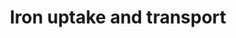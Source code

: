 ---
annotations:
- id: PW:0000591
  parent: regulatory pathway
  type: Pathway Ontology
  value: iron transport pathway
authors:
- ReactomeTeam
- Anwesha
- Mkutmon
- Egonw
description: The transport of iron between cells is mediated by transferrin. However,
  iron can also enter and leave cells not only by itself, but also in the form of
  heme and siderophores. When entering the cell via the main path (by transferrin
  endocytosis), its goal is not the (still elusive) chelated iron pool in the cytosol
  nor the lysosomes but the mitochondria, where heme is synthesized and iron-sulfur
  clusters are assembled (Kurz et al,2008, Hower et al 2009, Richardson et al 2010).  View
  original pathway at [http://www.reactome.org/PathwayBrowser/#DIAGRAM=917937 Reactome].
last-edited: 2021-01-25
organisms:
- Homo sapiens
redirect_from:
- /index.php/Pathway:WP2670
- /instance/WP2670
revision: null
schema-jsonld:
- '@context': https://schema.org/
  '@id': https://wikipathways.github.io/pathways/WP2670.html
  '@type': Dataset
  creator:
    '@type': Organization
    name: WikiPathways
  description: The transport of iron between cells is mediated by transferrin. However,
    iron can also enter and leave cells not only by itself, but also in the form of
    heme and siderophores. When entering the cell via the main path (by transferrin
    endocytosis), its goal is not the (still elusive) chelated iron pool in the cytosol
    nor the lysosomes but the mitochondria, where heme is synthesized and iron-sulfur
    clusters are assembled (Kurz et al,2008, Hower et al 2009, Richardson et al 2010).  View
    original pathway at [http://www.reactome.org/PathwayBrowser/#DIAGRAM=917937 Reactome].
  keywords:
  - '2.5DHBA '
  - 4Fe-4S
  - '4Fe-4S '
  - ABCG2 tetramer
  - ACO1
  - 'ACO1 '
  - ACO1, IREB2
  - ACO1, IREB2:TFRC,
  - ACO1:4Fe-4S
  - ADP
  - 'ALAD mRNA '
  - ALAD, FTL, FTH1
  - ATP
  - ATP6AP1
  - 'ATP6AP1 '
  - 'ATP6V0A1 '
  - 'ATP6V0A2 '
  - 'ATP6V0A4 '
  - 'ATP6V0B '
  - 'ATP6V0C '
  - 'ATP6V0D1 '
  - 'ATP6V0D2 '
  - 'ATP6V0E1 '
  - 'ATP6V0E2 '
  - 'ATP6V1A '
  - 'ATP6V1B1 '
  - 'ATP6V1B2 '
  - 'ATP6V1C1 '
  - 'ATP6V1C2 '
  - 'ATP6V1D '
  - 'ATP6V1E1 '
  - 'ATP6V1E2 '
  - 'ATP6V1F '
  - 'ATP6V1G1 '
  - 'ATP6V1G2 '
  - 'ATP6V1G3 '
  - 'ATP6V1H '
  - BV
  - CAND1
  - 'CAND1 '
  - CANDI:CUL1
  - CIT
  - CO
  - 'CP '
  - CUL1
  - 'CUL1 '
  - 'CYBRD1 '
  - CYBRD1:Heme
  - 'Cu2+ '
  - FBXL5
  - 'FBXL5 '
  - FLVCR1-1
  - 'FTH1 '
  - 'FTH1 mRNA '
  - FTH1 mRNAs
  - 'FTL '
  - 'FTL mRNA '
  - 'FTMT '
  - FTMT 24mer
  - Fe(3+)O(OH)
  - Fe2+
  - Fe3+
  - 'Fe3+ '
  - 'FeHM '
  - FeHM, heme
  - Ferritin Complex
  - GLRX3
  - H+
  - H2O
  - 'HC-ABCG2 '
  - 'HEPH '
  - HFE
  - 'HFE '
  - HFE:TFRC dimer
  - 'HMOX1 '
  - HMOX1 dimer, HMOX2
  - 'HMOX2 '
  - IREB2
  - 'IREB2 '
  - ISCIT
  - 'LCN2 '
  - LCN2:2,5DHBA
  - LCN2:2,5DHBA:Fe3+
  - MCOLN1
  - NADP+
  - NADPH
  - NEDD8
  - 'NEDD8 '
  - O2
  - Pi
  - 'RPS27A(1-76) '
  - SKP1
  - 'SKP1 '
  - SKP1:CUL1:FBXL5
  - SKP1:FBXL5:CUL1:NEDD8
  - SLC11A2
  - SLC22A17
  - 'SLC22A17 '
  - SLC22A17:LCN2:2,5DHBA
  - SLC22A17:LCN2:2,5DHBA:Fe3+
  - 'SLC40A1 '
  - SLC40A1:CP:6Cu2+
  - SLC40A1:HEPH:6Cu2+
  - SLC46A1
  - 'STEAP2 '
  - 'STEAP3 '
  - STEAP3-like proteins
  - 'TCIRG1 '
  - TFR2
  - 'TFR2 '
  - TFR2 dimer:2xholoTF
  - TFRC dimer
  - 'TFRC mRNA '
  - 'TFRC(1-760) '
  - TFRC, ALAD, FTL,
  - The functional molecule forms a roughly spherical shell with a diameter of 12
    nm and contains a central cavity into which the insoluble mineral iron core is
    deposited. Iron metabolism provides a useful example of gene expression translational
    control. Increased iron levels stimulate the synthesis of the iron-binding protein,
    ferritin, without any corresponding increase in the amount of ferritin mRNA. The
    5'-UTR of both ferritin heavy chain mRNA and light chain mRNA contain a single
    iron-response element (IRE), a specific cis-acting regulatory sequence which forms
    a hairpin structure.
  - 'UBA52(1-76) '
  - 'UBB(1-76) '
  - 'UBB(153-228) '
  - 'UBB(77-152) '
  - 'UBC(1-76) '
  - 'UBC(153-228) '
  - 'UBC(229-304) '
  - 'UBC(305-380) '
  - 'UBC(381-456) '
  - 'UBC(457-532) '
  - 'UBC(533-608) '
  - 'UBC(609-684) '
  - 'UBC(77-152) '
  - Ub
  - Ub-K-IREB2
  - V-ATPase
  - V-ATPase:ATP6AP1
  - apoTF
  - 'apoTF '
  - apoTF:TFRC dimer
  - e-
  - heme
  - 'heme '
  - holoTF
  - holoTF:TFRC dimer
  - mRNAs
  license: CC0
  name: Iron uptake and transport
seo: CreativeWork
title: Iron uptake and transport
wpid: WP2670
---